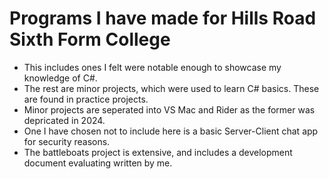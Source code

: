 # Programs I have made for Hills Road Sixth Form College
- This includes ones I felt were notable enough to showcase my knowledge of C#.
- The rest are minor projects, which were used to learn C# basics. These are found in practice projects.
- Minor projects are seperated into VS Mac and Rider as the former was depricated in 2024.
- One I have chosen not to include here is a basic Server-Client chat app for security reasons.
- The battleboats project is extensive, and includes a development document evaluating written by me.
